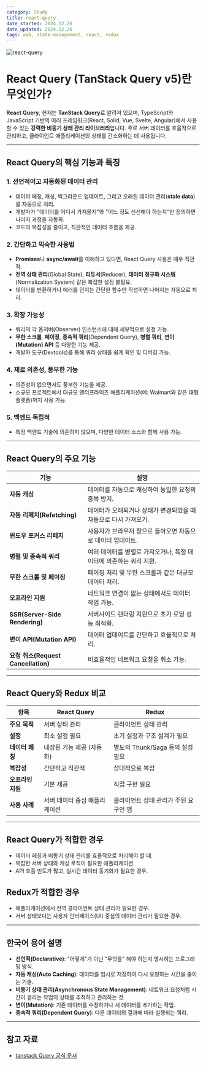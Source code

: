 ```yaml
---
category: Study
title: react-query
date_started: 2024.12.26
date_updated: 2024.12.26
tags: web, state-management, react, redux
---
```


<img src="https://github.com/user-attachments/assets/f20fe75b-d444-4054-97ba-f6380e84f03d" alt='react-query' />

# React Query (TanStack Query v5)란 무엇인가?

**React Query**, 현재는 **TanStack Query**로 알려져 있으며, TypeScript와 JavaScript 기반의 여러 프레임워크(React, Solid, Vue, Svelte, Angular)에서 사용할 수 있는 **강력한 비동기 상태 관리 라이브러리**입니다. 주로 서버 데이터를 효율적으로 관리하고, 클라이언트 애플리케이션의 상태를 간소화하는 데 사용됩니다.  

---

## **React Query의 핵심 기능과 특징**

### 1. **선언적이고 자동화된 데이터 관리**
- 데이터 페칭, 캐싱, 백그라운드 업데이트, 그리고 오래된 데이터 관리(**stale data**)를 자동으로 처리.
- 개발자가 "데이터를 어디서 가져올지"와 "어느 정도 신선해야 하는지"만 정의하면 나머지 과정을 자동화.
- 코드의 복잡성을 줄이고, 직관적인 데이터 흐름을 제공.

### 2. **간단하고 익숙한 사용법**
- **Promises**나 **async/await**를 이해하고 있다면, React Query 사용은 매우 직관적.
- **전역 상태 관리**(Global State), **리듀서**(Reducer), **데이터 정규화 시스템**(Normalization System) 같은 복잡한 설정 불필요.
- 데이터를 반환하거나 에러를 던지는 간단한 함수만 작성하면 나머지는 자동으로 처리.

### 3. **확장 가능성**
- 쿼리의 각 옵저버(Observer) 인스턴스에 대해 세부적으로 설정 가능.
- **무한 스크롤**, **페이징**, **종속적 쿼리**(Dependent Query), **병렬 쿼리**, **변이(Mutation) API** 등 다양한 기능 제공.
- 개발자 도구(Devtools)를 통해 쿼리 상태를 쉽게 확인 및 디버깅 가능.

### 4. **제로 의존성, 풍부한 기능**
- 의존성이 없으면서도 풍부한 기능을 제공.
- 소규모 프로젝트에서 대규모 엔터프라이즈 애플리케이션(예: Walmart와 같은 대형 플랫폼)까지 사용 가능.

### 5. **백엔드 독립적**
- 특정 백엔드 기술에 의존하지 않으며, 다양한 데이터 소스와 함께 사용 가능.

---

## **React Query의 주요 기능**

| **기능**                        | **설명**                                                                 |
|--------------------------------|-------------------------------------------------------------------------|
| **자동 캐싱**                   | 데이터를 자동으로 캐싱하여 동일한 요청의 중복 방지.                      |
| **자동 리페치(Refetching)**     | 데이터가 오래되거나 상태가 변경되었을 때 자동으로 다시 가져오기.          |
| **윈도우 포커스 리페치**         | 사용자가 브라우저 창으로 돌아오면 자동으로 데이터 업데이트.               |
| **병렬 및 종속적 쿼리**          | 여러 데이터를 병렬로 가져오거나, 특정 데이터에 의존하는 쿼리 지원.        |
| **무한 스크롤 및 페이징**         | 페이징 처리 및 무한 스크롤과 같은 대규모 데이터 처리.                     |
| **오프라인 지원**               | 네트워크 연결이 없는 상태에서도 데이터 작업 가능.                         |
| **SSR(Server-Side Rendering)** | 서버사이드 렌더링 지원으로 초기 로딩 성능 최적화.                        |
| **변이 API(Mutation API)**       | 데이터 업데이트를 간단하고 효율적으로 처리.                             |
| **요청 취소(Request Cancellation)** | 비효율적인 네트워크 요청을 취소 가능.                                    |

---

## **React Query와 Redux 비교**

| **항목**               | **React Query**                             | **Redux**                            |
|------------------------|---------------------------------------------|--------------------------------------|
| **주요 목적**           | 서버 상태 관리                              | 클라이언트 상태 관리                 |
| **설정**               | 최소 설정 필요                              | 초기 설정과 구조 설계가 필요          |
| **데이터 페칭**         | 내장된 기능 제공 (자동화)                   | 별도의 Thunk/Saga 등의 설정 필요     |
| **복잡성**             | 간단하고 직관적                             | 상대적으로 복잡                      |
| **오프라인 지원**       | 기본 제공                                   | 직접 구현 필요                       |
| **사용 사례**           | 서버 데이터 중심 애플리케이션                | 클라이언트 상태 관리가 주된 요구인 앱 |

---

## **React Query가 적합한 경우**
- 데이터 페칭과 비동기 상태 관리를 효율적으로 처리해야 할 때.
- 복잡한 서버 상태와 캐싱 로직이 필요한 애플리케이션.
- API 호출 빈도가 많고, 실시간 데이터 동기화가 필요한 경우.

## **Redux가 적합한 경우**
- 애플리케이션에서 전역 클라이언트 상태 관리가 필요한 경우.
- 서버 상태보다는 사용자 인터페이스(UI) 중심의 데이터 관리가 필요한 경우.

---

## **한국어 용어 설명**
- **선언적(Declarative)**: "어떻게"가 아닌 "무엇을" 해야 하는지 명시하는 프로그래밍 방식.
- **자동 캐싱(Auto Caching)**: 데이터를 임시로 저장하여 다시 요청하는 시간을 줄이는 기술.
- **비동기 상태 관리(Asynchronous State Management)**: 네트워크 요청처럼 시간이 걸리는 작업의 상태를 추적하고 관리하는 것.
- **변이(Mutation)**: 기존 데이터를 수정하거나 새 데이터를 추가하는 작업.
- **종속적 쿼리(Dependent Query)**: 다른 데이터의 결과에 따라 실행되는 쿼리.

---

## **참고 자료**
- [tanstack Query 공식 문서](https://tanstack.com/query/latest)